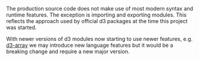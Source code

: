 The production source code does not make use of most modern syntax and runtime features. The exception is importing and exporting modules. This reflects the approach used by official d3 packages at the time this project was started.

With newer versions of d3 modules now starting to use newer features, e.g. [d3-array](https://github.com/d3/d3-array) we may introduce new language features but it would be a breaking change and require a new major version.

